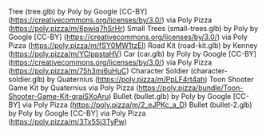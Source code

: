 Tree (tree.glb) by Poly by Google [CC-BY] (https://creativecommons.org/licenses/by/3.0/) via Poly Pizza (https://poly.pizza/m/6pwiq7hSrHr)
Small Trees (small-trees.glb) by Poly by Google [CC-BY] (https://creativecommons.org/licenses/by/3.0/) via Poly Pizza (https://poly.pizza/m/fSY0MW1tzEl)
Road Kit (road-kit.glb) by Kenney (https://poly.pizza/m/YClppstaHV)
Car (car.glb) by Poly by Google [CC-BY] (https://creativecommons.org/licenses/by/3.0/) via Poly Pizza (https://poly.pizza/m/75h3mi6uHuC)
Character Soldier (character-soldier.glb) by Quaternius (https://poly.pizza/m/PpLF4rt4ah)
Toon Shooter Game Kit by Quaternius via Poly Pizza (https://poly.pizza/bundle/Toon-Shooter-Game-Kit-qraiSXoAru)
Bullet (bullet.glb) by Poly by Google [CC-BY] via Poly Pizza (https://poly.pizza/m/2_eJPKc_a_D)
Bullet (bullet-2.glb) by Poly by Google [CC-BY] via Poly Pizza (https://poly.pizza/m/3Tx5Sj3TyPw)
